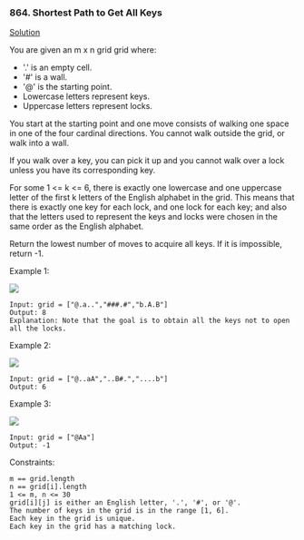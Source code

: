 ### 864. Shortest Path to Get All Keys

[Solution](https://leetcode.com/problems/shortest-path-to-get-all-keys/editorial/)

You are given an m x n grid grid where:

*    '.' is an empty cell.
*    '#' is a wall.
*    '@' is the starting point.
*    Lowercase letters represent keys.
*    Uppercase letters represent locks.

You start at the starting point and one move consists of walking one space in one of the four cardinal directions. You cannot walk outside the grid, or walk into a wall.

If you walk over a key, you can pick it up and you cannot walk over a lock unless you have its corresponding key.

For some 1 <= k <= 6, there is exactly one lowercase and one uppercase letter of the first k letters of the English alphabet in the grid. This means that there is exactly one key for each lock, and one lock for each key; and also that the letters used to represent the keys and locks were chosen in the same order as the English alphabet.

Return the lowest number of moves to acquire all keys. If it is impossible, return -1.



Example 1:

![](https://assets.leetcode.com/uploads/2021/07/23/lc-keys2.jpg)

    Input: grid = ["@.a..","###.#","b.A.B"]
    Output: 8
    Explanation: Note that the goal is to obtain all the keys not to open all the locks.

Example 2:

![](https://assets.leetcode.com/uploads/2021/07/23/lc-key2.jpg)

    Input: grid = ["@..aA","..B#.","....b"]
    Output: 6

Example 3:

![](https://assets.leetcode.com/uploads/2021/07/23/lc-keys3.jpg)

    Input: grid = ["@Aa"]
    Output: -1



Constraints:

    m == grid.length
    n == grid[i].length
    1 <= m, n <= 30
    grid[i][j] is either an English letter, '.', '#', or '@'.
    The number of keys in the grid is in the range [1, 6].
    Each key in the grid is unique.
    Each key in the grid has a matching lock.
